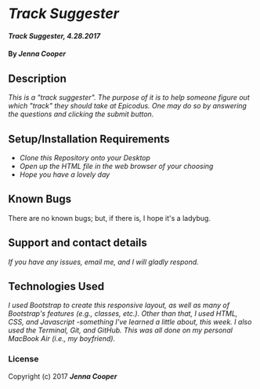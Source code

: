 # _Track Suggester_

#### _Track Suggester, 4.28.2017_

#### By _**Jenna Cooper**_

## Description

_This is a "track suggester". The purpose of it is to help someone figure out which "track" they should take at Epicodus. One may do so by answering the questions and clicking the submit button._

## Setup/Installation Requirements

* _Clone this Repository onto your Desktop_
* _Open up the HTML file in the web browser of your choosing_
* _Hope you have a lovely day_


## Known Bugs

There are no known bugs; but, if there is, I hope it's a ladybug.

## Support and contact details

_If you have any issues, email me, and I will gladly respond._

## Technologies Used

_I used Bootstrap to create this responsive layout, as well as many of Bootstrap's features (e.g., classes, etc.). Other than that, I used HTML, CSS, and Javascript -something I've learned a little about, this week. I also used the Terminal, Git, and GitHub. This was all done on my personal MacBook Air (i.e., my boyfriend)._

### License

Copyright (c) 2017 **_Jenna Cooper_**
